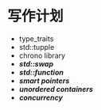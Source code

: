 # 写作计划

* type_traits
* std::tupple
* chrono library
* ***std::swap***
* ***std::function***
* ***smart pointers***
* ***unordered containers*** 
* ***concurrency***

